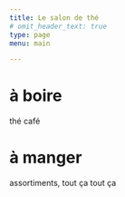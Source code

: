 ```yaml
---
title: Le salon de thé
# omit_header_text: true
type: page
menu: main

---
```


# à boire
thé
café

# à manger
assortiments, tout ça tout ça
